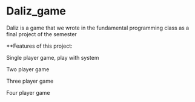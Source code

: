 # Daliz_game

Daliz is a game that we wrote in the fundamental programming class as a final project of the semester

**Features of this project:

Single player game, play with system 

Two player game

Three player game

Four player game
